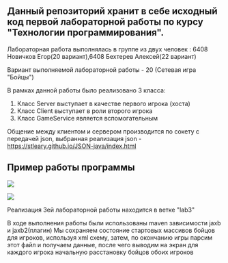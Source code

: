 ## Данный репозиторий хранит в себе исходный код первой лабораторной работы по курсу "Технологии программирования".

Лабораторная работа выполнялась в группе из двух человек : 6408 Новичков Егор(20 вариант),6408 Бехтерев Алексей(22 вариант)

Вариант выполняемой лабораторной работы - 20 (Сетевая игра "Бойцы")

В рамках данной работы было реализовано 3 класса:
1. Класс Server выступает в качестве первого игрока (хоста) 
2. Класс Client выступает в роли второго игрока
3. Класс GameService является вспомогательным

Общение между клиентом и сервером производится по сокету с передачей json, выбранная реализация json - https://stleary.github.io/JSON-java/index.html

## Пример работы программы

![](https://media.giphy.com/media/XW9IlB2xiSvQ8Msdc5/giphy.gif)

![](https://media.giphy.com/media/Ki9QgIYNv2nRSDdUl1/giphy.gif)

Реализация 3ей лабораторной работы находится в ветке "lab3"

В ходе выполнения работы были использованы maven зависимости jaxb и jaxb2(плагин)
Мы сохраняем состояние стартовых массивов бойцов для игроков, используя xml схему, затем, по окончанию игры парсим этот файл и получаем данные, после чего выводим 
на экран для каждого игрока начальную расстановку бойцов обоих игроков
